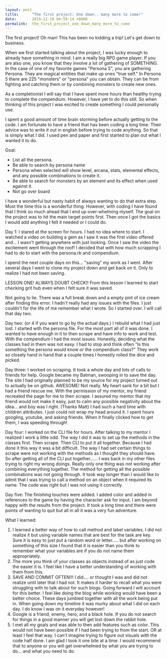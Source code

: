 ```yaml
---
layout: post
title:      "The first project: One down.. many more to come!"
date:       2019-12-10 04:59:14 +0000
permalink:  the_first_project_one_down_many_more_to_come
---
```


The first project! Oh man! This has been no kidding a trip! Let's get down to business.

When we first started talking about the project, I was lucky enough to already have something in mind. I am a really big RPG game player. If you are also one, you know that they involve a lot of gathering of SOMETHING. In the case of one of my favorite games "Persona 5", you are gathering Persona. They are magical entities that make up ones "true self." In Persona 5 there are 225 "monsters" or "persona" you can obtain. They can be from fighting and catching them or by combining monsters to create new ones. 

As a completionist I will say that I have spent more hours than healthy trying to complete the compendium. However, I have yet to do this still. So when thinking of this project I was excited to create something I could personally use.

I spent a good amount of time brain storming before actually getting to the code. I am fortunate to have a friend that has been coding a long time. Their advice was to write it out in english before trying to code anything. So that is simply what I did. I used pen and paper and first started to plan out what I wanted it to do.

 Goal: 
*  List all the persona.
*  Be able to search by persona name
*  Persona when selected will show level, arcana, stats, elemental effects, and any possible combinations to create it.
*  Be able to search for monsters by an element and its effect when used against it.
*  Not go over board

I have a wonderful but nasty habit of always wanting to do that extra step. Most the time this is a wonderful thing. However, with coding I have found that I think so much ahead that I end up over-whelming myself. The goal on the project was to hit the main target points first. Then once I got the basics I would add anything I felt it needed or I could do.

Day 1:
I stared at the screen for hours. I had no idea where to start. I watched a video on building a gem as I saw it was the first video offered and... I wasn't getting anywhere with just looking. Once I saw the video the excitement went through the roof! I decided that with how much scrapping I had to do to start with the persona.rb and compendium.

I spend the next couple days on this... "saving" my work as I went. After several days I went to clone my project down and get back on it. Only to realize I had not been saving. 

LESSON ONE! ALWAYS DOUBT CHECK!!
From this lesson I learned to start checking grit hub even when I felt sure it was saved. 

Not going to lie. There was a full break down and a empty pint of ice cream after finding this error. I hadn't really had any issues with the files. I just couldn't for the life of me remember what I wrote. So I started over. I will call that day two.

Day two: (or 4 if you want to go by the actual days.)
I rebuild what I had just lost. I started with the persona file. For the most part all of it was done. I wanted to have enough in it to then scrape and have info to work and test. With the compendium I had the most issues. Honestly, deciding what the classes had in them was not easy. I had to stop and think often "Is this something the persona would know or the compendium class?" They work so closely hand in hand that a couple times I honestly rolled the dice and picked. 

Day three:
I worked on scraping. It took a whole day and lots of calls to friends for help. Google became my Batman, swooping in to save the day. The site I had originally planned to be my source for my project turned out to actually be on github. AWESOME! Not really. My heart sank for a bit but I had a friend rescue me. With the permission of my mentor, my friend recreated the page for me to then scrape. I assured my mentor that my friend would not make it easy, just to calm any possible negativity about the idea... and boy was I right. (Thanks Matt) I had such a hard time with children attributes. I just could not wrap my head around it. I spent hours googling, youtube, and asking friends. When it finally clicked how to get them, I was speeding through!

Day four:
I worked on the CLI file for hours. After talking to my mentor I realized I work a little odd. The way I did it was to set up the methods in the classes first. Then scrape. Then CLI to put it all together.  Because I had done it this way it was a bit difficult. The way I had set certain things to scrape were not working with the methods as I thought they should have. So after getting all of the CLI put together...... I was back in my other files trying to right my wrong doings. Really only one thing was not working after combining everything together. The method for getting all the possible combinations was not going through. It took way longer than I would like to admit that I was trying to call a method on an object when it required its name. The code was right but I was not using it correctly.  

Day five:
The finishing touches were added. I added color and added in references to the game by having the character ask for input. I am beyond happy with the results from the project. It took a long time and there were points of wanting to quit but all in all it was a very fun adventure.

What I learned:
1.  I learned a better way of how to call method and label variables. I did not realize it but using variable names that are best for the task are key. Sure it is easy to just put a random word or letter..... but after working on something of this size I found that it is easier than you think to remember what your variables are if you do not name them appropriately. 
2.  The more you think of your classes as objects instead of as just code the easier it is. I feel like I have a better understanding of working with them from this.
3.  SAVE AND COMMIT OFTEN!!! I did.... or thought I was and did not realize until later that I had not. It makes it harder to recall what you were struggling with to talk about for such blogs. Going forward I will account for this better. I feel like doing the blog while working would have been a better choice. These days jumbled together with all the work being put in. When going down my timeline it was murky about what I did on each day. I do know I was on it everyday however!
4.  Google is a friend, enemy, hero, and a black hole. If you do not search for things in a good manner you will get lost down the rabbit hole. 
5.  I met all my goals and was able to then add features such as color. This would not have been possible if I had been trying to from the start. OR at least I feel that way. I can't imagine trying to figure out visuals with the code half done. I am glad I took it one bite at a time. I would recommend that to anyone or you will get overwhelmed by what you are trying to do... and what you need to do. 
